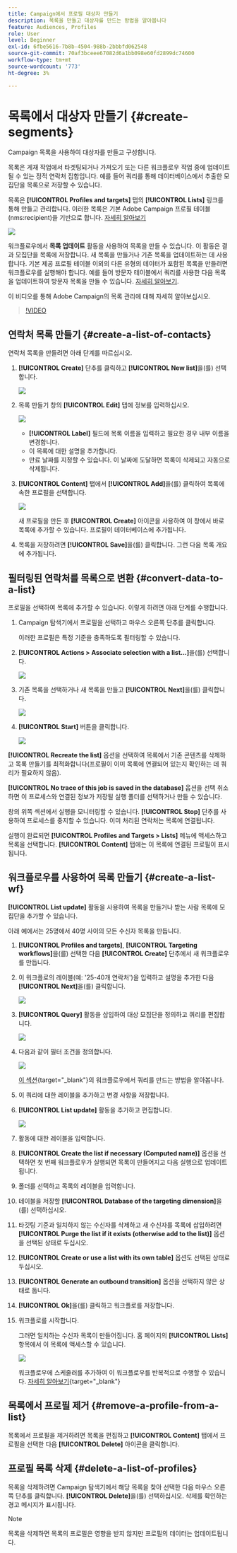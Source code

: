 ```yaml
---
title: Campaign에서 프로필 대상자 만들기
description: 목록을 만들고 대상자를 만드는 방법을 알아봅니다
feature: Audiences, Profiles
role: User
level: Beginner
exl-id: 6fbe5616-7b8b-4504-988b-2bbbfd062548
source-git-commit: 70af3bceee67082d6a1bb098e60fd2899dc74600
workflow-type: tm+mt
source-wordcount: '773'
ht-degree: 3%

---
```


# 목록에서 대상자 만들기 {#create-segments}

Campaign 목록을 사용하여 대상자를 만들고 구성합니다.

목록은 게재 작업에서 타겟팅되거나 가져오기 또는 다른 워크플로우 작업 중에 업데이트될 수 있는 정적 연락처 집합입니다. 예를 들어 쿼리를 통해 데이터베이스에서 추출한 모집단을 목록으로 저장할 수 있습니다.

목록은 **[!UICONTROL Profiles and targets]** 탭의 **[!UICONTROL Lists]** 링크를 통해 만들고 관리합니다. 이러한 목록은 기본 Adobe Campaign 프로필 테이블(nms:recipient)을 기반으로 합니다. [자세히 알아보기](../dev/datamodel.md#ootb-profiles.md)

![](assets/list-dashboard.png)

워크플로우에서 **목록 업데이트** 활동을 사용하여 목록을 만들 수 있습니다. 이 활동은 결과 모집단을 목록에 저장합니다. 새 목록을 만들거나 기존 목록을 업데이트하는 데 사용합니다. 기본 제공 프로필 테이블 이외의 다른 유형의 데이터가 포함된 목록을 만들려면 워크플로우를 실행해야 합니다. 예를 들어 방문자 테이블에서 쿼리를 사용한 다음 목록을 업데이트하여 방문자 목록을 만들 수 있습니다. [자세히 알아보기](#create-a-list-wf).

이 비디오를 통해 Adobe Campaign의 목록 관리에 대해 자세히 알아보십시오.

>[!VIDEO](https://video.tv.adobe.com/v/334909?quality=12)


## 연락처 목록 만들기 {#create-a-list-of-contacts}

연락처 목록을 만들려면 아래 단계를 따르십시오.

1. **[!UICONTROL Create]** 단추를 클릭하고 **[!UICONTROL New list]**&#x200B;을(를) 선택합니다.

   ![](assets/new-list.png)

1. 목록 만들기 창의 **[!UICONTROL Edit]** 탭에 정보를 입력하십시오.

   ![](assets/list-details.png)

   * **[!UICONTROL Label]** 필드에 목록 이름을 입력하고 필요한 경우 내부 이름을 변경합니다.
   * 이 목록에 대한 설명을 추가합니다.
   * 만료 날짜를 지정할 수 있습니다. 이 날짜에 도달하면 목록이 삭제되고 자동으로 삭제됩니다.


1. **[!UICONTROL Content]** 탭에서 **[!UICONTROL Add]**&#x200B;을(를) 클릭하여 목록에 속한 프로필을 선택합니다.

   ![](assets/add-profiles-to-a-list.png)

   새 프로필을 만든 후 **[!UICONTROL Create]** 아이콘을 사용하여 이 창에서 바로 목록에 추가할 수 있습니다. 프로필이 데이터베이스에 추가됩니다.

1. 목록을 저장하려면 **[!UICONTROL Save]**&#x200B;을(를) 클릭합니다. 그런 다음 목록 개요에 추가됩니다.


## 필터링된 연락처를 목록으로 변환 {#convert-data-to-a-list}

프로필을 선택하여 목록에 추가할 수 있습니다. 이렇게 하려면 아래 단계를 수행합니다.

1. Campaign 탐색기에서 프로필을 선택하고 마우스 오른쪽 단추를 클릭합니다.

   이러한 프로필은 특정 기준을 충족하도록 필터링할 수 있습니다.

1. **[!UICONTROL Actions > Associate selection with a list...]**&#x200B;을(를) 선택합니다.

   ![](assets/add-selection-to-a-list.png)

1. 기존 목록을 선택하거나 새 목록을 만들고 **[!UICONTROL Next]**&#x200B;을(를) 클릭합니다.

   ![](assets/select-the-list.png)

1. **[!UICONTROL Start]** 버튼을 클릭합니다.

   ![](assets/record-a-list.png)

**[!UICONTROL Recreate the list]** 옵션을 선택하여 목록에서 기존 콘텐츠를 삭제하고 목록 만들기를 최적화합니다(프로필이 이미 목록에 연결되어 있는지 확인하는 데 쿼리가 필요하지 않음).

**[!UICONTROL No trace of this job is saved in the database]** 옵션을 선택 취소하면 이 프로세스와 연결된 정보가 저장될 실행 폴더를 선택하거나 만들 수 있습니다.

창의 위쪽 섹션에서 실행을 모니터링할 수 있습니다. **[!UICONTROL Stop]** 단추를 사용하여 프로세스를 중지할 수 있습니다. 이미 처리된 연락처는 목록에 연결됩니다.

실행이 완료되면 **[!UICONTROL Profiles and Targets > Lists]** 메뉴에 액세스하고 목록을 선택합니다. **[!UICONTROL Content]** 탭에는 이 목록에 연결된 프로필이 표시됩니다.


## 워크플로우를 사용하여 목록 만들기  {#create-a-list-wf}

**[!UICONTROL List update]** 활동을 사용하여 목록을 만들거나 받는 사람 목록에 모집단을 추가할 수 있습니다.

아래 예에서는 25명에서 40명 사이의 모든 수신자 목록을 만듭니다.

1. **[!UICONTROL Profiles and targets]**, **[!UICONTROL Targeting workflows]**&#x200B;을(를) 선택한 다음 **[!UICONTROL Create]** 단추에서 새 워크플로우를 만듭니다.
1. 이 워크플로의 레이블(예: &#39;25-40개 연락처&#39;)을 입력하고 설명을 추가한 다음 **[!UICONTROL Next]**&#x200B;을(를) 클릭합니다.

   ![](assets/targeting-wf-sample.png)

1. **[!UICONTROL Query]** 활동을 삽입하여 대상 모집단을 정의하고 쿼리를 편집합니다.

   ![](assets/targeting-wf-edit-query.png)

1. 다음과 같이 필터 조건을 정의합니다.

   ![](assets/targeting-wf-age-filter.png)

   [이 섹션](https://experienceleague.adobe.com/docs/campaign/automation/workflows/wf-activities/targeting-activities/query.html){target="_blank"}의 워크플로우에서 쿼리를 만드는 방법을 알아봅니다.

1. 이 쿼리에 대한 레이블을 추가하고 변경 사항을 저장합니다.
1. **[!UICONTROL List update]** 활동을 추가하고 편집합니다.

   ![](assets/list-update-activity.png)

1. 활동에 대한 레이블을 입력합니다.
1. **[!UICONTROL Create the list if necessary (Computed name)]** 옵션을 선택하면 첫 번째 워크플로우가 실행되면 목록이 만들어지고 다음 실행으로 업데이트됩니다.
1. 폴더를 선택하고 목록의 레이블을 입력합니다.
1. 테이블을 저장할 **[!UICONTROL Database of the targeting dimension]**&#x200B;을(를) 선택하십시오.
1. 타깃팅 기준과 일치하지 않는 수신자를 삭제하고 새 수신자를 목록에 삽입하려면 **[!UICONTROL Purge the list if it exists (otherwise add to the list)]** 옵션을 선택된 상태로 두십시오.
1. **[!UICONTROL Create or use a list with its own table]** 옵션도 선택된 상태로 두십시오.
1. **[!UICONTROL Generate an outbound transition]** 옵션을 선택하지 않은 상태로 둡니다.
1. **[!UICONTROL Ok]**&#x200B;을(를) 클릭하고 워크플로를 저장합니다.
1. 워크플로를 시작합니다.

   그러면 일치하는 수신자 목록이 만들어집니다. 홈 페이지의 **[!UICONTROL Lists]** 항목에서 이 목록에 액세스할 수 있습니다.

   ![](assets/access-new-list.png)

   워크플로우에 스케줄러를 추가하여 이 워크플로우를 반복적으로 수행할 수 있습니다. [자세히 알아보기](https://experienceleague.adobe.com/docs/campaign/automation/workflows/wf-activities/flow-control-activities/scheduler.html){target="_blank"}

## 목록에서 프로필 제거 {#remove-a-profile-from-a-list}

목록에서 프로필을 제거하려면 목록을 편집하고 **[!UICONTROL Content]** 탭에서 프로필을 선택한 다음 **[!UICONTROL Delete]** 아이콘을 클릭합니다.

## 프로필 목록 삭제 {#delete-a-list-of-profiles}

목록을 삭제하려면 Campaign 탐색기에서 해당 목록을 찾아 선택한 다음 마우스 오른쪽 단추를 클릭합니다. **[!UICONTROL Delete]**&#x200B;을(를) 선택하십시오. 삭제를 확인하는 경고 메시지가 표시됩니다.

>[!NOTE]
>
>목록을 삭제하면 목록의 프로필은 영향을 받지 않지만 프로필의 데이터는 업데이트됩니다.
